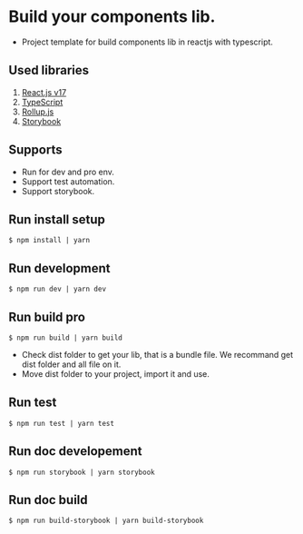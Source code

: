 # Build your components lib.

- Project template for build components lib in reactjs with typescript.

## Used libraries
1. [React.js v17](https://reactjs.org/)
2. [TypeScript](https://www.typescriptlang.org/)
3. [Rollup.js](https://rollupjs.org/)
4. [Storybook](https://storybook.js.org/)

## Supports
- Run for dev and pro env.
- Support test automation.
- Support storybook.
## Run install setup
```
$ npm install | yarn
```
## Run development
```
$ npm run dev | yarn dev
```
## Run build pro
```
$ npm run build | yarn build
```
- Check dist folder to get your lib, that is a bundle file. We recommand get dist folder and all file on it.
- Move dist folder to your project, import it and use.

## Run test
```
$ npm run test | yarn test
```

## Run doc developement
```
$ npm run storybook | yarn storybook
```

## Run doc build
```
$ npm run build-storybook | yarn build-storybook
```
